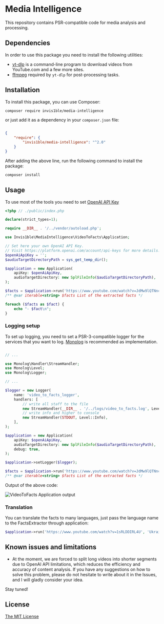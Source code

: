 Media Intelligence
==================

This repository contains PSR-compatible code for media analysis and processing.


Dependencies
------------

In order to use this package you need to install the following utilities:

- [yt-dlp](https://github.com/yt-dlp/yt-dlp) is a command-line program to download videos from YouTube.com and a few more sites.
- [ffmpeg](https://www.ffmpeg.org/) required by `yt-dlp` for post-processing tasks.


Installation
------------

To install this package, you can use Composer:

```bash
composer require invis1ble/media-intelligence
```

or just add it as a dependency in your `composer.json` file:

```json

{
    "require": {
        "invis1ble/media-intelligence": "^2.0"
    }
}
```

After adding the above line, run the following command to install the package:

```bash
composer install
```


Usage
-----

To use most of the tools you need to set [OpenAI API Key](https://platform.openai.com/account/api-keys)

```php
<?php // ./public/index.php

declare(strict_types=1);

require __DIR__ . '/../vendor/autoload.php';

use Invis1ble\MediaIntelligence\VideoToFacts\Application;

// Set here your own OpenAI API Key.
// Visit https://platform.openai.com/account/api-keys for more details.
$openAiApiKey = '';
$audioTargetDirectoryPath = sys_get_temp_dir();

$application = new Application(
    apiKey: $openAiApiKey,
    audioTargetDirectory: new SplFileInfo($audioTargetDirectoryPath),
);

$facts = $application->run('https://www.youtube.com/watch?v=JdMw9lQTNnc');
/** @var iterable<string> $facts List of the extracted facts */

foreach ($facts as $fact) {
    echo "- $fact\n";
}

```


### Logging setup

To set up logging, you need to set a PSR-3-compatible logger for the services that you want to log.
[Monolog](https://github.com/Seldaek/monolog) is recommended as implementation.

```php

// ...

use Monolog\Handler\StreamHandler;
use Monolog\Level;
use Monolog\Logger;

// ...

$logger = new Logger(
    name: 'video_to_facts_logger',
    handlers: [
        // write all staff to the file
        new StreamHandler(__DIR__ . '/../logs/video_to_facts.log', Level::Debug),
        // write info and higher to console
        new StreamHandler(STDOUT, Level::Info),
    ],
);

$application = new Application(
    apiKey: $openAiApiKey,
    audioTargetDirectory: new SplFileInfo($audioTargetDirectoryPath),
    debug: true,
);

$application->setLogger($logger);

$facts = $application->run('https://www.youtube.com/watch?v=JdMw9lQTNnc');
/** @var iterable<string> $facts List of the extracted facts */

```

Output of the above code:

![VideoToFacts Application output](https://user-images.githubusercontent.com/1710944/224415770-a28c6822-f55b-49d7-a5f6-3c95e79c583f.png)


### Translation

You can translate the facts to many languages, just pass the language name to the FactsExtractor through application:

```php
$application->run('https://www.youtube.com/watch?v=1sRLDDIRL4U', 'Ukrainian');
```


Known issues and limitations
----------------------------
- At the moment, we are forced to split long videos into shorter segments due to OpenAI API limitations, which reduces
the efficiency and accuracy of content analysis. If you have any suggestions on how to solve this problem,
please do not hesitate to write about it in the Issues, and I will gladly consider your idea.

Stay tuned!


License
-------

[The MIT License](./LICENSE)
